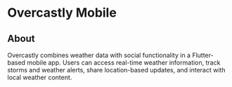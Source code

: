 # Overcastly Mobile

## About
Overcastly combines weather data with social functionality in a Flutter-based mobile app. Users can access real-time weather information, track storms and weather alerts, share location-based updates, and interact with local weather content.

